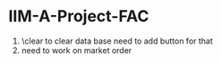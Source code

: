 # IIM-A-Project-FAC

1. \clear to clear data base need to add button for that
2. need to work on market order
